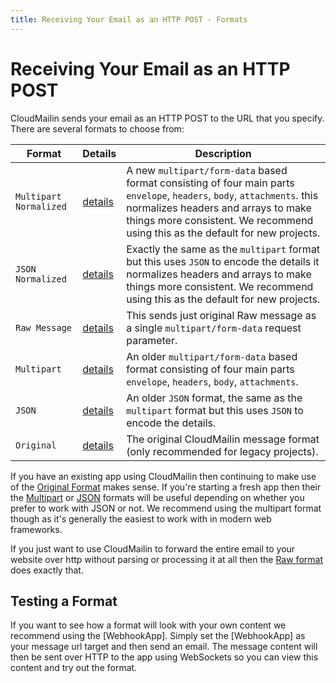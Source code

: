 ```yaml
---
title: Receiving Your Email as an HTTP POST - Formats
---
```


# Receiving Your Email as an HTTP POST

CloudMailin sends your email as an HTTP POST to the URL that you specify. There are several formats to choose from:

| Format                 | Details                                             | Description                                                                                      |
|------------------------|-----------------------------------------------------|--------------------------------------------------------------------------------------------------|
| `Multipart Normalized` | [details](/http_post_formats/multipart_normalized/) | A new `multipart/form-data` based format consisting of four main parts `envelope`, `headers`, `body`, `attachments`. this normalizes headers and arrays to make things more consistent. We recommend using this as the default for new projects. |
| `JSON Normalized`      | [details](/http_post_formats/json_normalized/)      | Exactly the same as the `multipart` format but this uses `JSON` to encode the details it normalizes headers and arrays to make things more consistent. We recommend using this as the default for new projects. |                                                                                        |
| `Raw Message`          | [details](/http_post_formats/raw/)                  | This sends just original Raw message as a single `multipart/form-data` request parameter.        |
| `Multipart`            | [details](/http_post_formats/multipart/)            | An older `multipart/form-data` based format consisting of four main parts `envelope`, `headers`, `body`, `attachments`. |
| `JSON`                 | [details](/http_post_formats/json/)                 | An older `JSON` format, the same as the `multipart` format but this uses `JSON` to encode the details.           |
| `Original`             | [details](/http_post_formats/original/)             | The original CloudMailin message format (only recommended for legacy projects).                  |

If you have an existing app using CloudMailin then continuing to make use of the [Original Format](/http_post_formats/original/) makes sense. If you're starting a fresh app then their the [Multipart](/http_post_formats/multipart/) or [JSON](/http_post_formats/json/) formats will be useful depending on whether you prefer to work with JSON or not. We recommend using the multipart format though as it's generally the easiest to work with in modern web frameworks.

If you just want to use CloudMailin to forward the entire email to your website over http without parsing or processing it at all then the [Raw format](/http_post_formats/raw/) does exactly that.

## Testing a Format

If you want to see how a format will look with your own content we recommend using the [WebhookApp]. Simply set the [WebhookApp] as your message url target and then send an email. The message content will then be sent over HTTP to the app using WebSockets so you can view this content and try out the format.
